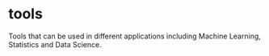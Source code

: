 # tools
Tools that can be used in different applications including Machine Learning, Statistics and Data Science.
